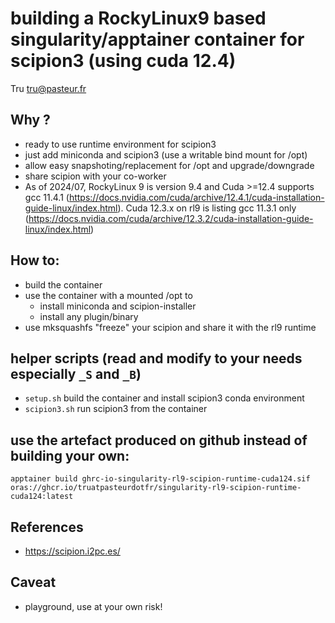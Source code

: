 # building a RockyLinux9 based singularity/apptainer container for scipion3 (using cuda 12.4)

Tru <tru@pasteur.fr>

## Why ?
- ready to use runtime environment for scipion3
- just add miniconda and scipion3 (use a writable bind mount for /opt)
- allow easy snapshoting/replacement for /opt and upgrade/downgrade
- share scipion with your co-worker
- As of 2024/07, RockyLinux 9 is version 9.4 and Cuda >=12.4 supports gcc 11.4.1 (https://docs.nvidia.com/cuda/archive/12.4.1/cuda-installation-guide-linux/index.html). Cuda 12.3.x on rl9 is listing gcc 11.3.1 only (https://docs.nvidia.com/cuda/archive/12.3.2/cuda-installation-guide-linux/index.html)

## How to:
- build the container
- use the container with a mounted /opt to
	- install miniconda and scipion-installer
	- install any plugin/binary
- use mksquashfs "freeze" your scipion and share it with the rl9 runtime

## helper scripts (read and modify to your needs especially `_S` and `_B`)
- `setup.sh` build the container and install scipion3 conda environment
- `scipion3.sh` run scipion3 from the container

## use the artefact produced on github instead of building your own:
```
apptainer build ghrc-io-singularity-rl9-scipion-runtime-cuda124.sif oras://ghcr.io/truatpasteurdotfr/singularity-rl9-scipion-runtime-cuda124:latest
```

## References
- https://scipion.i2pc.es/

## Caveat
- playground, use at your own risk!

